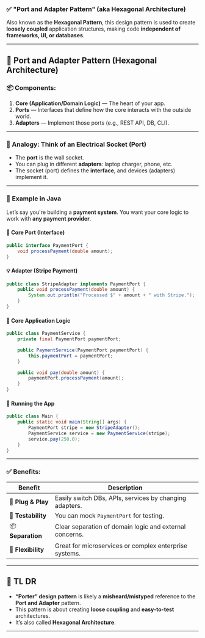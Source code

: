 ### ✅ **"Port and Adapter Pattern" (aka Hexagonal Architecture)**
Also known as the **Hexagonal Pattern**, this design pattern is used to create **loosely coupled** application structures, making code **independent of frameworks, UI, or databases**.

---

## 🔄 **Port and Adapter Pattern (Hexagonal Architecture)**

### 📦 Components:

1. **Core (Application/Domain Logic)** — The heart of your app.
2. **Ports** — Interfaces that define how the core interacts with the outside world.
3. **Adapters** — Implement those ports (e.g., REST API, DB, CLI).

---

### 🔁 Analogy: Think of an Electrical Socket (Port)
- The **port** is the wall socket.
- You can plug in different **adapters**: laptop charger, phone, etc.
- The socket (port) defines the **interface**, and devices (adapters) implement it.

---

### 🧰 Example in Java

Let’s say you're building a **payment system**. You want your core logic to work with **any payment provider**.

#### 🧠 Core Port (Interface)
```java
public interface PaymentPort {
    void processPayment(double amount);
}
```

#### 💡 Adapter (Stripe Payment)
```java
public class StripeAdapter implements PaymentPort {
    public void processPayment(double amount) {
        System.out.println("Processed $" + amount + " with Stripe.");
    }
}
```

#### 💼 Core Application Logic
```java
public class PaymentService {
    private final PaymentPort paymentPort;

    public PaymentService(PaymentPort paymentPort) {
        this.paymentPort = paymentPort;
    }

    public void pay(double amount) {
        paymentPort.processPayment(amount);
    }
}
```

#### 🚀 Running the App
```java
public class Main {
    public static void main(String[] args) {
        PaymentPort stripe = new StripeAdapter();
        PaymentService service = new PaymentService(stripe);
        service.pay(250.0);
    }
}
```

---

### ✅ Benefits:
| Benefit               | Description |
|----------------------|-------------|
| 🔌 **Plug & Play**   | Easily switch DBs, APIs, services by changing adapters. |
| 🔄 **Testability**   | You can mock `PaymentPort` for testing. |
| 📦 **Separation**    | Clear separation of domain logic and external concerns. |
| 🔧 **Flexibility**   | Great for microservices or complex enterprise systems. |

---

## 🧠 TL DR
- **“Porter” design pattern** is likely a **misheard/mistyped** reference to the **Port and Adapter** pattern.
- This pattern is about creating **loose coupling** and **easy-to-test** architectures.
- It’s also called **Hexagonal Architecture**.

---
